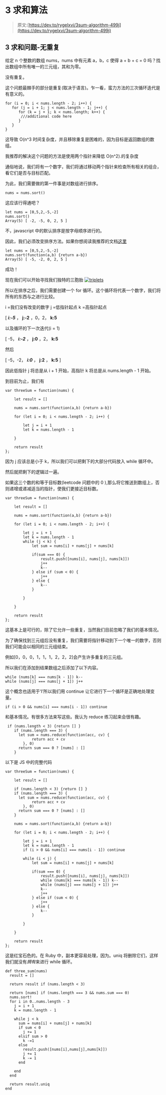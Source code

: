 # 3 求和算法

> 原文:[https://dev.to/rygelxvi/3sum-algorithm-499j](https://dev.to/rygelxvi/3sum-algorithm-499j)

## 3 求和问题-无重复

给定 n 个整数的数组 nums，nums 中有元素 a，b，c 使得 a + b + c = 0 吗？找出数组中所有唯一的三元组，其和为零。

没有重复。

这个问题最棘手的部分是重复(取决于语言)。乍一看，蛮力方法的三次循环迭代是有意义的。

```
for (i = 0; i < nums.length - 2; i++) {
   for (j = i + 1; j < nums.length - 1; j++) {
      for (k = j + 1; k < nums.length; k++) {
       ///additional code here
      }
   }
} 
```

这导致 O(n^3 时间复杂度，并且移除重复是困难的，因为目标是返回数组的数组。

我推荐的解决这个问题的方法是使用两个指针来降低 O(n^2).的复杂度

通俗地说，我们将有一个数字，我们将通过移动两个指针来检查所有相关的组合，看它们是否与目标匹配。

为此，我们需要做的第一件事是对数组进行排序。

```
nums = nums.sort() 
```

这应该行得通吧？

```
let nums = [0,5,2,-5,-2]
nums.sort()
Array(5) [ -2, -5, 0, 2, 5 ] 
```

不，javascript 中的默认排序是按字母顺序进行的。

因此，我们必须改变排序方法。如果你想阅读我推荐的文档[这里](https://developer.mozilla.org/en-US/docs/Web/JavaScript/Reference/Global_Objects/Array/sort)

```
let nums = [0,5,2,-5,-2]
nums.sort(function(a,b) {return a-b})
Array(5) [ -5, -2, 0, 2, 5 ] 
```

成功！

现在我们可以开始寻找我们独特的三胞胎 [![triplets](img/a92654c37ffbfd0a4de35874063c1c6d.png)](https://res.cloudinary.com/practicaldev/image/fetch/s--yWYaGsmD--/c_limit%2Cf_auto%2Cfl_progressive%2Cq_auto%2Cw_880/https://image.shutterstock.com/image-photo/triplets-cavalier-king-charles-260nw-757983475.jpg)

所以在排序之后，我们需要创建一个 for 循环。这个循环将代表一个数字，我们将所有的东西与之进行比较。

i =我们没有改变的数字
j =低指针起点
k =高指针起点

[ ***i:-5*** ， **j:-2** ，0，2， **k:5**

以及循环的下一次迭代(i = 1)

[ -5， ***i:-2*** ， **j:0** ，2， **k:5**

然后

[ -5，-2， ***i:0*** ， **j:2** ， **k:5** ]

因此低指针 j 将总是从 i + 1 开始，高指针 k 将总是从 nums.length - 1 开始。

到目前为止，我们有

```
var threeSum = function(nums) {

    let result = []

    nums = nums.sort(function(a,b) {return a-b})

    for (let i = 0; i < nums.length - 2; i++) {

        let j = i + 1
        let k = nums.length - 1

    }      

    return result
}; 
```

因为 j 应该总是小于 k，所以我们可以把剩下的大部分代码放入 while 循环中。

然后就把剩下的逻辑过一遍。

如果这三个数的和等于目标数(leetcode 问题中的 0 ),那么将它推送到数组上，否则递增或递减适当的指针，使我们更接近目标数。

```
var threeSum = function(nums) {

    let result = []

    nums = nums.sort(function(a,b) {return a-b})

    for (let i = 0; i < nums.length - 2; i++) {

        let j = i + 1
        let k = nums.length - 1
        while (j < k) { 
            let sum = nums[i] + nums[j] + nums[k]

            if(sum === 0) {
                result.push([nums[i], nums[j], nums[k]])
                j++
                k--
            } else if (sum < 0) {
                j++
            } else {
                k--
            }

        }

    }      

    return result
}; 
```

这基本上是可行的，除了它允许一些重复，当然我们目前忽略了我们的基本情况。

为了确保找到三元组后没有重复，我们需要将指针移动到下一个唯一的数字，否则我们可能会以相同的三元组结束。

例如[0，0，0，1，1，1，2，2，2]会产生许多重复的三元组。

所以我们在添加到结果数组之后添加了以下内容。

```
while (nums[k] === nums[k - 1]) k--
while (nums[j] === nums[j + 1]) j++ 
```

这个概念也适用于‘I’所以我们用 continue 让它进行下一个循环是正确地处理变量。

```
if (i > 0 && nums[i] === nums[i - 1]) continue 
```

和基本情况。有很多方法来写这些。我认为 reduce 练习起来会很有趣。

```
 if (nums.length < 3) {return [] }
    if (nums.length === 3) {
      let sum = nums.reduce(function(acc, cv) {
            return acc + cv
        }, 0)
      return sum === 0 ? [nums] : []
    } 
```

以下是 JS
中的完整代码

```
var threeSum = function(nums) {

    let result = []

    if (nums.length < 3) {return [] }
    if (nums.length === 3) {
      let sum = nums.reduce(function(acc, cv) {
            return acc + cv
        }, 0)
      return sum === 0 ? [nums] : []
    }

    nums = nums.sort(function(a,b) {return a-b})

    for (let i = 0; i < nums.length - 2; i++) {

        let j = i + 1
        let k = nums.length - 1
        if (i > 0 && nums[i] === nums[i - 1]) continue

        while (i < j) { 
            let sum = nums[i] + nums[j] + nums[k]

            if(sum === 0) {
                result.push([nums[i], nums[j], nums[k]])
                while (nums[k] === nums[k - 1]) k--
                while (nums[j] === nums[j + 1]) j++
                k--
                j++
            } else if (sum < 0) {
                j++
            } else {
                k--
            }

        }

    }      

    return result
}; 
```

这是红宝石色的。在 Ruby 中，副本更容易处理，因为。uniq 将删除它们，这样我们就没有*拥有*来进行 while 循环。

```
def three_sum(nums)
  result = []

  return result if (nums.length < 3)

  return [nums] if (nums.length === 3 && nums.sum === 0)
  nums.sort!
  for i in 0..nums.length - 3
    j = i + 1
    k = nums.length - 1

    while j < k
      sum = nums[i] + nums[j] + nums[k]
      if sum < 0
        j += 1
      elsif sum > 0
        k -=1
      else
        result.push([nums[i],nums[j],nums[k]])
        j += 1
        k -= 1
      end

    end
  end

  return result.uniq
end 
```